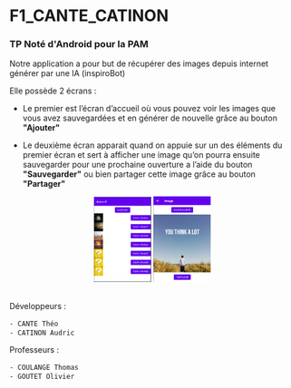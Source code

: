 # F1_CANTE_CATINON

### TP Noté d'Android pour la PAM

Notre application a pour but de récupérer des images depuis internet générer par une IA (inspiroBot)

Elle possède 2 écrans :
- Le premier est l’écran d’accueil où vous pouvez voir les images que vous avez sauvegardées et en générer de nouvelle grâce au bouton <b>"Ajouter"</b>
	
- Le deuxième écran apparait quand on appuie sur un des éléments du premier écran et sert à afficher une image qu’on pourra ensuite sauvegarder pour une prochaine ouverture a l’aide du bouton <b>"Sauvegarder"</b> ou bien partager cette image grâce au bouton <b>"Partager"</b> 

<p align="center">
    <img src="Images/Home.png" width=20%/>
    <img src="Images/Detail.png" width=20%/>
</p>

<br/>
Développeurs :

    - CANTE Théo
    - CATINON Audric

Professeurs :

	- COULANGE Thomas 
	- GOUTET Olivier 
